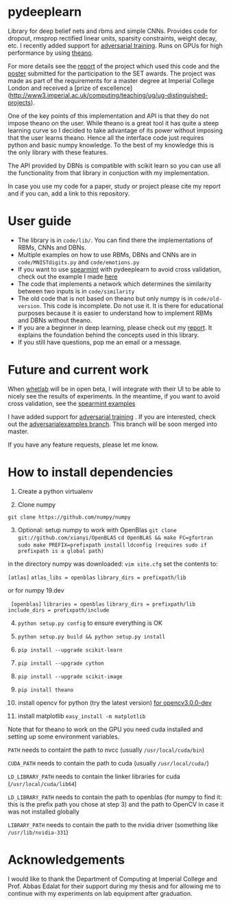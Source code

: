 pydeeplearn
===========

Library for deep belief nets and rbms  and simple CNNs. Provides code for dropout, rmsprop rectified linear units, sparsity constraints, weight decay, etc. I recently added support for [adversarial training](https://drive.google.com/file/d/0B64011x02sIkX0poOGVyZDI4dUU/view). Runs on GPUs for high performance by using [theano](http://deeplearning.net/software/theano/).


For more details see the [report](http://elarosca.net/report.pdf) of the project which used this code and the [ poster](http://elarosca.net/poster.pdf) submitted for the participation to the SET awards. The project was made as part of the requirements for a master degree at Imperial College London and received a [prize of excellence] (http://www3.imperial.ac.uk/computing/teaching/ug/ug-distinguished-projects).

One of the key points of this implementation and API is that they do not impose theano on the user. While theano is a great tool it has quite a steep learning curve so I decided to take advantage of its power without imposing that the user learns theano. Hence all the interface code just requires python and basic numpy knowledge. To the best of my knowledge this is the only library with these features.

The API provided by DBNs is compatible with scikit learn so you can use all the functionality from that library in conjuction with my implementation.

 In case you use my code for a paper, study or project please cite my report and if you can, add a link to this repository. 

# User guide
  * The library is in `code/lib/`. You can find there the implementations of RBMs, CNNs and DBNs.
  * Multiple examples on how to use RBMs, DBNs and CNNs are in `code/MNISTdigits.py` and `code/emotions.py`
  * If you want to use [spearmint](https://github.com/JasperSnoek/spearmint) with pydeeplearn to avoid cross validation, check out the example I made [here](https://github.com/mihaelacr/pydeeplearn/tree/master/code/spearmint-configs/dbnmnist)
  * The code that implements a network which determines the similarity between two inputs is in `code/similarity` 
  * The old code that is not based on theano but only numpy is in `code/old-version`. This code is incomplete. Do not use it. It is there for educational purposes because it is easier to understand how to implement RBMs and DBNs without theano.
  * If you are a beginner in deep learning, please check out my [report](http://elarosca.net/report.pdf). It explains the foundation behind the concepts used in this library.
  * If you still have questions, pop me an email or a message.

# Future and current work
 When [whetlab](https://www.whetlab.com) will be in open beta, I will integrate with their UI to be able to nicely see the results of experiments. In the meantime, if you want to avoid cross validation, see the [spearmint examples](https://github.com/mihaelacr/pydeeplearn/tree/master/code/spearmint-configs/dbnmnist)
 
 I have added support for [adversarial training](https://drive.google.com/file/d/0B64011x02sIkX0poOGVyZDI4dUU/view) . If you are interested, check out the [adversarialexamples branch](https://github.com/mihaelacr/pydeeplearn/tree/adversarialexamples). This branch will be soon merged into master.
  
 If you have any feature requests, please let me know.
 
# How to install dependencies 


1. Create a python virtualenv

2. Clone numpy

 `git clone https://github.com/numpy/numpy`

3. Optional: setup numpy to work with OpenBlas
  `git clone git://github.com/xianyi/OpenBLAS`
  `cd OpenBLAS && make FC=gfortran`
  `sudo make PREFIX=prefixpath install`
  `ldconfig (requires sudo if prefixpath is a global path)`

  in the directory numpy was downloaded:
  `vim site.cfg`
  set the contents to:

  `[atlas]`
  `atlas_libs = openblas`
  `library_dirs = prefixpath/lib`

  or for numpy 19.dev

 ` [openblas]`
  `libraries = openblas`
  `library_dirs = prefixpath/lib`
  `include_dirs = prefixpath/include`

4. `python setup.py config` to ensure everything is OK
5. `python setup.py build && python setup.py install`
6. `pip install --upgrade scikit-learn`
7. `pip install --upgrade cython`
8. `pip install --upgrade scikit-image`
9. `pip install theano`
10. install opencv for python (try the latest version) [for opencv3.0.0-dev](http://docs.opencv.org/trunk/doc/tutorials/introduction/linux_install/linux_install.html)

11. install matplotlib
   `easy_install -m matplotlib`

Note that for theano to work on the GPU you need cuda installed and setting up some environment variables.

`PATH` needs to containt the path to nvcc (usually `/usr/local/cuda/bin`)

`CUDA_PATH` needs to contain the path to cuda (usually `/usr/local/cuda/`)

`LD_LIBRARY_PATH` needs to contain the linker libraries for cuda (`/usr/local/cuda/lib64`)

`LD_LIBRARY_PATH` needs to contain the path to openblas (for numpy to find it: this is the prefix path you chose at step 3) and the path to OpenCV in case it was not installed globally

`LIBRARY_PATH` needs to contain the path to the nvidia driver (something like `/usr/lib/nvidia-331`)

# Acknowledgements

I would like to thank the Department of Computing at Imperial College and Prof. Abbas Edalat for their support during my thesis and for allowing me to continue with my experiments on lab equipment after graduation.
